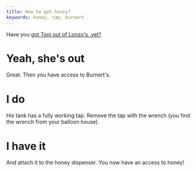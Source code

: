```yaml
---
title: How to get honey?
keywords: honey, tap, burnert
---
```


Have you [got Toni out of Lonzo's, yet?](020-toni-first.md)

# Yeah, she's out
Great. Then you have access to Burnert's.

# I do
His tank has a fully working tap. Remove the tap with the wrench (you find the wrench from your balloon house).

# I have it
And attach it to the honey dispenser. You now have an access to honey!

